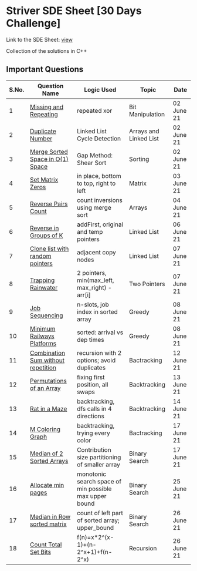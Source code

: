 # Striver SDE Sheet [30 Days Challenge]

Link to the SDE Sheet: [view](https://docs.google.com/document/d/1SM92efk8oDl8nyVw8NHPnbGexTS9W-1gmTEYfEurLWQ/edit)

Collection of the solutions in C++

## Important Questions

S.No. | Question Name | Logic Used | Topic | Date |
------|---------------|------------|-------|------|
1 | [Missing and Repeating](https://github.com/vineethm1627/SDE_Sheet_Striver/blob/main/Day-01_Arrays/missing_repeating.cpp) | repeated xor | Bit Manipulation | 02 June 21 |
2 | [Duplicate Number](https://github.com/vineethm1627/SDE_Sheet_Striver/blob/main/Day-01_Arrays/duplicate_number.cpp) | Linked List Cycle Detection | Arrays and Linked List | 02 June 21 |
3 | [Merge Sorted Space in O(1) Space](https://github.com/vineethm1627/SDE_Sheet_Striver/blob/main/Day-01_Arrays/merge_sorted_arrays.cpp) | Gap Method: Shear Sort | Sorting | 02 June 21 |
4 | [Set Matrix Zeros](https://github.com/vineethm1627/SDE_Sheet_Striver/blob/main/Day-02_Arrays/set_matrix_zeros.cpp) | in place, bottom to top, right to left | Matrix | 03 June 21 |
5 | [Reverse Pairs Count](https://github.com/vineethm1627/SDE_Sheet_Striver/blob/main/Day-03_Arrays_Maths/reverse_pairs.cpp) | count inversions using merge sort | Arrays | 04 June 21 |
6 | [Reverse in Groups of K](https://github.com/vineethm1627/SDE_Sheet_Striver/blob/main/Day-06_LinkedList/reverse_groups_k.cpp) | addFirst, original and temp pointers | Linked List | 06 June 21 |
7 | [Clone list with random pointers](https://github.com/vineethm1627/SDE_Sheet_Striver/blob/main/Day-07_Two_Pointers/clone_list.cpp) | adjacent copy nodes | Linked List | 07 June 21 |
8 | [Trapping Rainwater](https://github.com/vineethm1627/SDE_Sheet_Striver/blob/main/Day-07_Two_Pointers/trapping_rainwater.cpp) | 2 pointers, min(max_left, max_right) - arr[i] | Two Pointers | 07 June 21 | 
9 | [Job Sequencing](https://github.com/vineethm1627/SDE_Sheet_Striver/blob/main/Day-08_Greedy/job_sequencing.cpp) | n-slots, job index in sorted array | Greedy | 08 June 21 |
10 | [Minimum Railways Platforms](https://github.com/vineethm1627/SDE_Sheet_Striver/blob/main/Day-08_Greedy/min_platforms_railway.cpp) | sorted: arrival vs dep times | Greedy | 08 June 21 |
11 | [Combination Sum without repetition](https://github.com/vineethm1627/SDE_Sheet_Striver/blob/main/Day-09_Recursion/combination_sum_without_rep.cpp) | recursion with 2 options; avoid duplicates | Bactracking | 12 June 21 |
12 | [Permutations of an Array](https://github.com/vineethm1627/SDE_Sheet_Striver/blob/main/Day-10_Backtracking/print_permutations.cpp) | fixing first position, all swaps | Backtracking | 13 June 21 |
13 | [Rat in a Maze](https://github.com/vineethm1627/SDE_Sheet_Striver/blob/main/Day-10_Backtracking/rat_maze.cpp) | backtracking, dfs calls in 4 directions | Backtracking | 14 June 21 |
14 | [M Coloring Graph](https://github.com/vineethm1627/SDE_Sheet_Striver/blob/main/Day-10_Backtracking/M_coloring.cpp) | backtracking, trying every color | Bactracking | 17 June 21 |
15 | [Median of 2 Sorted Arrays](https://github.com/vineethm1627/SDE_Sheet_Striver/blob/main/Day-11_Binary_Search/median_2_sortedArrays.cpp) | Contribution size partitioning of smaller array | Binary Search | 17 June 21 |
16 | [Allocate min pages](https://github.com/vineethm1627/SDE_Sheet_Striver/blob/main/Day-11_Binary_Search/allocate_min_pages.cpp) | monotonic search space of min possible max upper bound | Binary Search | 25 June 21 |
17 | [Median in Row sorted matrix](https://github.com/vineethm1627/SDE_Sheet_Striver/blob/main/Day-11_Binary_Search/median_row_sorted.cpp) | count of left part of sorted array; upper_bound | Binary Search | 26 June 21 |
18 | [Count Total Set Bits](https://github.com/vineethm1627/SDE_Sheet_Striver/blob/main/Day-12_Bit_Manipulation/count_total_set_bits.cpp) | f(n)=x*2^(x-1)+(n-2^x+1)+f(n-2^x) | Recursion | 26 June 21 |